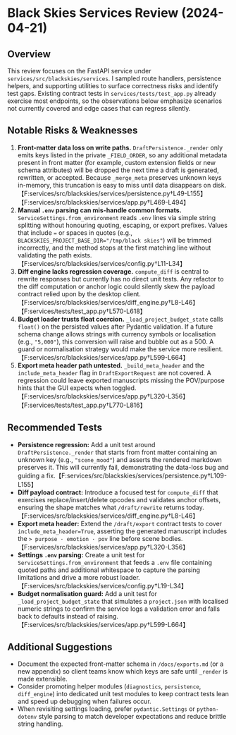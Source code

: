 # Black Skies Services Review (2024-04-21)

## Overview
This review focuses on the FastAPI service under `services/src/blackskies/services`. I sampled route handlers, persistence helpers, and supporting utilities to surface correctness risks and identify test gaps. Existing contract tests in `services/tests/test_app.py` already exercise most endpoints, so the observations below emphasize scenarios not currently covered and edge cases that can regress silently.

## Notable Risks & Weaknesses
1. **Front-matter data loss on write paths.** `DraftPersistence._render` only emits keys listed in the private `_FIELD_ORDER`, so any additional metadata present in front matter (for example, custom extension fields or new schema attributes) will be dropped the next time a draft is generated, rewritten, or accepted. Because `_merge_meta` preserves unknown keys in-memory, this truncation is easy to miss until data disappears on disk.【F:services/src/blackskies/services/persistence.py†L49-L155】【F:services/src/blackskies/services/app.py†L469-L494】
2. **Manual `.env` parsing can mis-handle common formats.** `ServiceSettings.from_environment` reads `.env` lines via simple string splitting without honouring quoting, escaping, or export prefixes. Values that include `=` or spaces in quotes (e.g., `BLACKSKIES_PROJECT_BASE_DIR="/tmp/black skies"`) will be trimmed incorrectly, and the method stops at the first matching line without validating the path exists.【F:services/src/blackskies/services/config.py†L11-L34】
3. **Diff engine lacks regression coverage.** `compute_diff` is central to rewrite responses but currently has no direct unit tests. Any refactor to the diff computation or anchor logic could silently skew the payload contract relied upon by the desktop client.【F:services/src/blackskies/services/diff_engine.py†L8-L46】【F:services/tests/test_app.py†L570-L618】
4. **Budget loader trusts float coercion.** `_load_project_budget_state` calls `float()` on the persisted values after Pydantic validation. If a future schema change allows strings with currency symbols or localisation (e.g., `"5,000"`), this conversion will raise and bubble out as a 500. A guard or normalisation strategy would make the service more resilient.【F:services/src/blackskies/services/app.py†L599-L664】
5. **Export meta header path untested.** `_build_meta_header` and the `include_meta_header` flag in `DraftExportRequest` are not covered. A regression could leave exported manuscripts missing the POV/purpose hints that the GUI expects when toggled.【F:services/src/blackskies/services/app.py†L320-L356】【F:services/tests/test_app.py†L770-L816】

## Recommended Tests
- **Persistence regression:** Add a unit test around `DraftPersistence._render` that starts from front matter containing an unknown key (e.g., `"scene_mood"`) and asserts the rendered markdown preserves it. This will currently fail, demonstrating the data-loss bug and guiding a fix.【F:services/src/blackskies/services/persistence.py†L109-L155】
- **Diff payload contract:** Introduce a focused test for `compute_diff` that exercises replace/insert/delete opcodes and validates anchor offsets, ensuring the shape matches what `/draft/rewrite` returns today.【F:services/src/blackskies/services/diff_engine.py†L8-L46】
- **Export meta header:** Extend the `/draft/export` contract tests to cover `include_meta_header=True`, asserting the generated manuscript includes the `> purpose · emotion · pov` line before scene bodies.【F:services/src/blackskies/services/app.py†L320-L356】
- **Settings `.env` parsing:** Create a unit test for `ServiceSettings.from_environment` that feeds a `.env` file containing quoted paths and additional whitespace to capture the parsing limitations and drive a more robust loader.【F:services/src/blackskies/services/config.py†L19-L34】
- **Budget normalisation guard:** Add a unit test for `_load_project_budget_state` that simulates a `project.json` with localised numeric strings to confirm the service logs a validation error and falls back to defaults instead of raising.【F:services/src/blackskies/services/app.py†L599-L664】

## Additional Suggestions
- Document the expected front-matter schema in `/docs/exports.md` (or a new appendix) so client teams know which keys are safe until `_render` is made extensible.
- Consider promoting helper modules (`diagnostics`, `persistence`, `diff_engine`) into dedicated unit test modules to keep contract tests lean and speed up debugging when failures occur.
- When revisiting settings loading, prefer `pydantic.Settings` or `python-dotenv` style parsing to match developer expectations and reduce brittle string handling.
